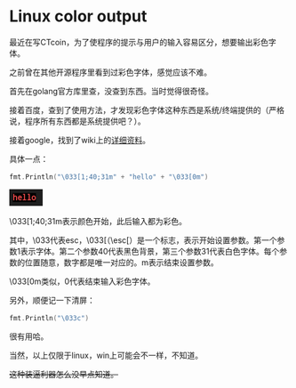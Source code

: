 # Linux color output

最近在写CTcoin，为了使程序的提示与用户的输入容易区分，想要输出彩色字体。

之前曾在其他开源程序里看到过彩色字体，感觉应该不难。

首先在golang官方库里查，没查到东西。当时觉得很奇怪。

接着百度，查到了使用方法，才发现彩色字体这种东西是系统/终端提供的（严格说，程序所有东西都是系统提供吧？）。

接着google，找到了wiki上的[详细资料](https://en.wikipedia.org/wiki/ANSI_escape_code#Colors)。

具体一点：

```go
fmt.Println("\033[1;40;31m" + "hello" + "\033[0m")
```

![](1.webp)

\033[1;40;31m表示颜色开始，此后输入都为彩色。

其中，\033代表esc，\033[（\esc[）是一个标志，表示开始设置参数。第一个参数1表示字体。第二个参数40代表黑色背景，第三个参数31代表白色字体。每个参数的位置随意，数字都是唯一对应的。m表示结束设置参数。

\033[0m类似，0代表结束输入彩色字体。

另外，顺便记一下清屏：

```go
fmt.Println("\033c")
```

很有用哈。

当然，以上仅限于linux，win上可能会不一样，不知道。

~~这种装逼利器怎么没早点知道。~~